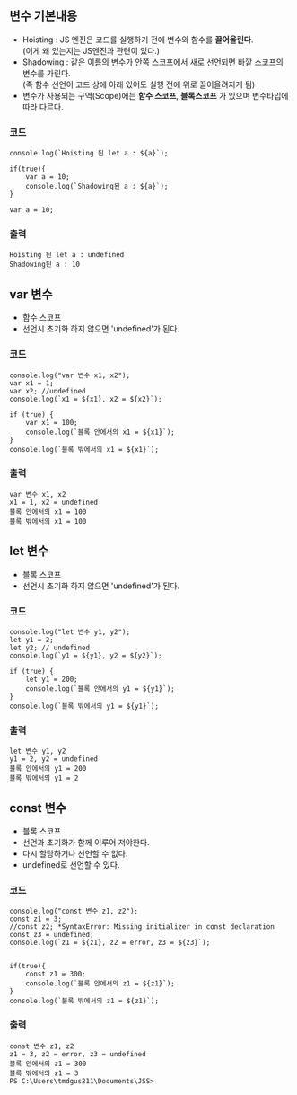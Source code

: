 ## 변수 기본내용
- Hoisting : JS 엔진은 코드를 실행하기 전에 변수와 함수를 **끌어올린다**.  
  (이게 왜 있는지는 JS엔진과 관련이 있다.)
- Shadowing : 같은 이름의 변수가 안쪽 스코프에서 새로 선언되면 바깥 스코프의 변수를 가린다.  
(즉 함수 선언이 코드 상에 아래 있어도 실행 전에 위로 끌어올려지게 됨)
- 변수가 사용되는 구역(Scope)에는 **함수 스코프**, **블록스코프** 가 있으며 변수타입에 따라 다르다.

### 코드
```
console.log(`Hoisting 된 let a : ${a}`);

if(true){
    var a = 10;
    console.log(`Shadowing된 a : ${a}`);
}

var a = 10;
```
### 출력
```
Hoisting 된 let a : undefined
Shadowing된 a : 10
```


## var 변수
- 함수 스코프
- 선언시 초기화 하지 않으면 'undefined'가 된다.

### 코드
```
console.log("var 변수 x1, x2");
var x1 = 1;
var x2; //undefined
console.log(`x1 = ${x1}, x2 = ${x2}`);

if (true) {
    var x1 = 100;
    console.log(`블록 안에서의 x1 = ${x1}`);
}
console.log(`블록 밖에서의 x1 = ${x1}`);
```
### 출력
```
var 변수 x1, x2
x1 = 1, x2 = undefined
블록 안에서의 x1 = 100
블록 밖에서의 x1 = 100
```


## let 변수
- 블록 스코프
- 선언시 초기화 하지 않으면 'undefined'가 된다.
### 코드
```
console.log("let 변수 y1, y2");
let y1 = 2;
let y2; // undefined
console.log(`y1 = ${y1}, y2 = ${y2}`);

if (true) {
    let y1 = 200;
    console.log(`블록 안에서의 y1 = ${y1}`);
}
console.log(`블록 밖에서의 y1 = ${y1}`);
```
### 출력
```
let 변수 y1, y2
y1 = 2, y2 = undefined
블록 안에서의 y1 = 200
블록 밖에서의 y1 = 2
```
  
## const 변수
- 블록 스코프
- 선언과 초기화가 함께 이루어 져야한다.
- 다시 할당하거나 선언할 수 없다.
- undefined로 선언할 수 있다.
### 코드
```
console.log("const 변수 z1, z2");
const z1 = 3;
//const z2; *SyntaxError: Missing initializer in const declaration
const z3 = undefined;
console.log(`z1 = ${z1}, z2 = error, z3 = ${z3}`);


if(true){
    const z1 = 300;
    console.log(`블록 안에서의 z1 = ${z1}`);
}
console.log(`블록 밖에서의 z1 = ${z1}`);
```
### 출력
```
const 변수 z1, z2
z1 = 3, z2 = error, z3 = undefined
블록 안에서의 z1 = 300
블록 밖에서의 z1 = 3
PS C:\Users\tmdgus211\Documents\JSS> 
```